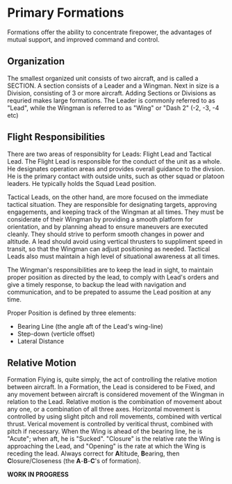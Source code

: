 # Primary Formations
Formations offer the ability to concentrate firepower, the advantages of mutual support, and improved command and control.

## Organization
The smallest organized unit consists of two aircraft, and is called a SECTION.
A section consists of a Leader and a Wingman.
Next in size is a Division, consisting of 3 or more aircraft.
Adding Sections or Divisions as requried makes large formations.
The Leader is commonly referred to as "Lead", while the Wingman is referred to as "Wing" or "Dash 2" (-2, -3, -4 etc)

## Flight Responsibilities
There are two areas of responsiblity for Leads: Flight Lead and Tactical Lead.
The Flight Lead is responsible for the conduct of the unit as a whole.
He designates operation areas and provides overall guidance to the divsion.
He is the primary contact with outside units, such as other squad or platoon leaders.
He typically holds the Squad Lead position.

Tactical Leads, on the other hand, are more focused on the immediate tactical situation.
They are responsible for designating targets, approving engagements, and keeping track of the Wingman at all times.
They must be considerate of their Wingman by providing a smooth platform for orientation, and by planning ahead to ensure maneuvers are executed cleanly.
They should strive to perform smooth changes in power and altitude.
A lead should avoid using vertical thrusters to suppliment speed in transit, so that the Wingman can adjust positioning as needed.
Tactical Leads also must maintain a high level of situational awareness at all times.

The Wingman's responsibilities are to keep the lead in sight, to maintain proper posiition as directed by the lead, to comply with Lead's orders and give a timely response, to backup the lead with navigation and communication, and to be prepated to assume the Lead position at any time.

Proper Position is defined by three elements:
- Bearing Line (the angle aft of the Lead's wing-line)
- Step-down (verticle offset)
- Lateral Distance

## Relative Motion
Formation Flying is, quite simply, the act of controlling the relative motion between aircraft.
In a Formation, the Lead is considered to be Fixed, and any movement between aircraft is considered movement of the Wingman in relation to the Lead.
Relative motion is the combination of movement about any one, or a combination of all three axes.
Horizontal movement is controlled by using slight pitch and roll movements, combined with vertical thrust.
Verical movement is controlled by veritical thrust, combined with pitch if necessary.
When the Wing is ahead of the bearing line, he is "Acute"; when aft, he is "Sucked".
"Closure" is the relative rate the Wing is approaching the Lead, and "Opening" is the rate at which the Wing is receding the lead.
Always correct for **A**ltitude, **B**earing, then **C**losure/Closeness (the **A**-**B**-**C**'s of formation).

**WORK IN PROGRESS**
